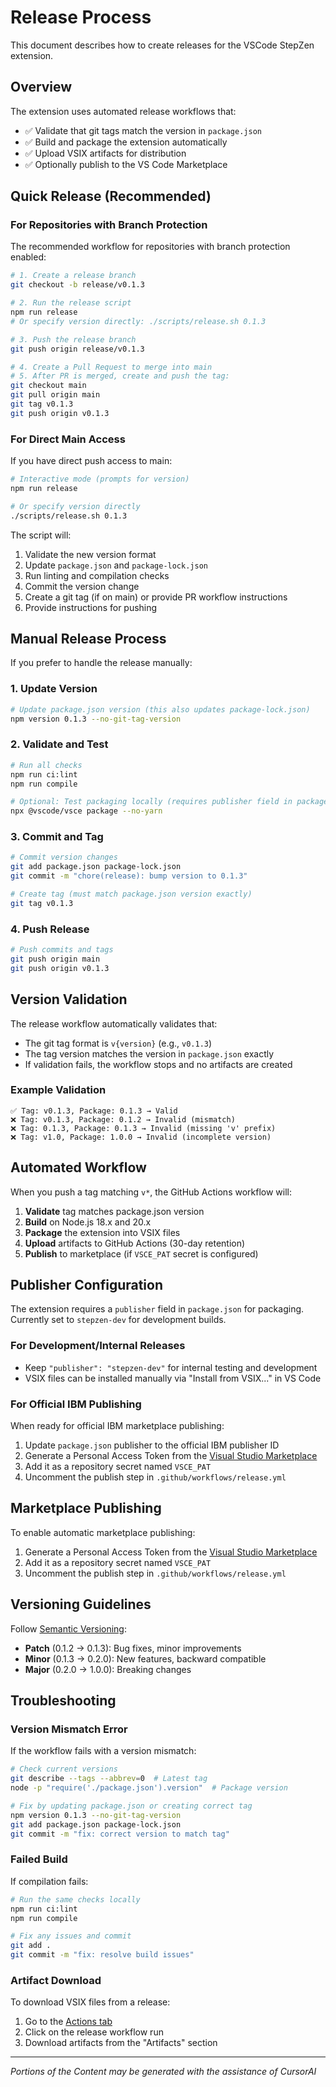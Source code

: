 <!--
Copyright IBM Corp. 2025
Assisted by CursorAI
-->

# Release Process

This document describes how to create releases for the VSCode StepZen extension.

## Overview

The extension uses automated release workflows that:

- ✅ Validate that git tags match the version in `package.json`
- ✅ Build and package the extension automatically
- ✅ Upload VSIX artifacts for distribution
- ✅ Optionally publish to the VS Code Marketplace

## Quick Release (Recommended)

### For Repositories with Branch Protection

The recommended workflow for repositories with branch protection enabled:

```bash
# 1. Create a release branch
git checkout -b release/v0.1.3

# 2. Run the release script
npm run release
# Or specify version directly: ./scripts/release.sh 0.1.3

# 3. Push the release branch
git push origin release/v0.1.3

# 4. Create a Pull Request to merge into main
# 5. After PR is merged, create and push the tag:
git checkout main
git pull origin main
git tag v0.1.3
git push origin v0.1.3
```

### For Direct Main Access

If you have direct push access to main:

```bash
# Interactive mode (prompts for version)
npm run release

# Or specify version directly
./scripts/release.sh 0.1.3
```

The script will:

1. Validate the new version format
2. Update `package.json` and `package-lock.json`
3. Run linting and compilation checks
4. Commit the version change
5. Create a git tag (if on main) or provide PR workflow instructions
6. Provide instructions for pushing

## Manual Release Process

If you prefer to handle the release manually:

### 1. Update Version

```bash
# Update package.json version (this also updates package-lock.json)
npm version 0.1.3 --no-git-tag-version
```

### 2. Validate and Test

```bash
# Run all checks
npm run ci:lint
npm run compile

# Optional: Test packaging locally (requires publisher field in package.json)
npx @vscode/vsce package --no-yarn
```

### 3. Commit and Tag

```bash
# Commit version changes
git add package.json package-lock.json
git commit -m "chore(release): bump version to 0.1.3"

# Create tag (must match package.json version exactly)
git tag v0.1.3
```

### 4. Push Release

```bash
# Push commits and tags
git push origin main
git push origin v0.1.3
```

## Version Validation

The release workflow automatically validates that:

- The git tag format is `v{version}` (e.g., `v0.1.3`)
- The tag version matches the version in `package.json` exactly
- If validation fails, the workflow stops and no artifacts are created

### Example Validation

```
✅ Tag: v0.1.3, Package: 0.1.3 → Valid
❌ Tag: v0.1.3, Package: 0.1.2 → Invalid (mismatch)
❌ Tag: 0.1.3, Package: 0.1.3 → Invalid (missing 'v' prefix)
❌ Tag: v1.0, Package: 1.0.0 → Invalid (incomplete version)
```

## Automated Workflow

When you push a tag matching `v*`, the GitHub Actions workflow will:

1. **Validate** tag matches package.json version
2. **Build** on Node.js 18.x and 20.x
3. **Package** the extension into VSIX files
4. **Upload** artifacts to GitHub Actions (30-day retention)
5. **Publish** to marketplace (if `VSCE_PAT` secret is configured)

## Publisher Configuration

The extension requires a `publisher` field in `package.json` for packaging. Currently set to `stepzen-dev` for development builds.

### For Development/Internal Releases
- Keep `"publisher": "stepzen-dev"` for internal testing and development
- VSIX files can be installed manually via "Install from VSIX..." in VS Code

### For Official IBM Publishing
When ready for official IBM marketplace publishing:

1. Update `package.json` publisher to the official IBM publisher ID
2. Generate a Personal Access Token from the [Visual Studio Marketplace](https://marketplace.visualstudio.com/manage)
3. Add it as a repository secret named `VSCE_PAT`
4. Uncomment the publish step in `.github/workflows/release.yml`

## Marketplace Publishing

To enable automatic marketplace publishing:

1. Generate a Personal Access Token from the [Visual Studio Marketplace](https://marketplace.visualstudio.com/manage)
2. Add it as a repository secret named `VSCE_PAT`
3. Uncomment the publish step in `.github/workflows/release.yml`

## Versioning Guidelines

Follow [Semantic Versioning](https://semver.org/):

- **Patch** (0.1.2 → 0.1.3): Bug fixes, minor improvements
- **Minor** (0.1.3 → 0.2.0): New features, backward compatible
- **Major** (0.2.0 → 1.0.0): Breaking changes

## Troubleshooting

### Version Mismatch Error

If the workflow fails with a version mismatch:

```bash
# Check current versions
git describe --tags --abbrev=0  # Latest tag
node -p "require('./package.json').version"  # Package version

# Fix by updating package.json or creating correct tag
npm version 0.1.3 --no-git-tag-version
git add package.json package-lock.json
git commit -m "fix: correct version to match tag"
```

### Failed Build

If compilation fails:

```bash
# Run the same checks locally
npm run ci:lint
npm run compile

# Fix any issues and commit
git add .
git commit -m "fix: resolve build issues"
```

### Artifact Download

To download VSIX files from a release:

1. Go to the [Actions tab](https://github.com/stepzen-dev/vscode-stepzen/actions)
2. Click on the release workflow run
3. Download artifacts from the "Artifacts" section

---

_Portions of the Content may be generated with the assistance of CursorAI_
